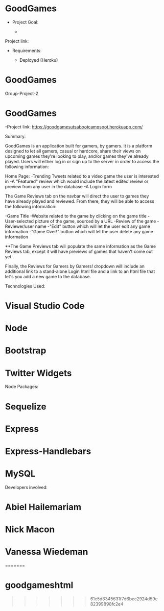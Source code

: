 
# GoodGames

- Project Goal:   

  - 
  
 Project link: 
 
- Requirements:  
  
  - Deployed (Heroku)


# GoodGames
Group-Project-2
# GoodGames

-Project link: https://goodgamesutsabootcampspot.herokuapp.com/

Summary:

GoodGames is an application built for gamers, by gamers. It is a platform designed to let all gamers, casual or hardcore, share their views on upcoming games they're looking to play, and/or games they've already played. Users will either log in or sign up to the server in order to access the following information:

Home Page:
-Trending Tweets related to a video game the user is interested in
-A "Featured" review which would include the latest edited review or preview from any user in the database
-A Login form

The Game Reviews tab on the navbar will direct the user to games they have already played and reviewed. From there, they will be able to access the following information:

-Game Title
-Website related to the game by clicking on the game title
-User-selected picture of the game, sourced by a URL
-Review of the game
-Reviewer/user name
-"Edit" button which will let the user edit any game information
-"Game Over!" button which will let the user delete any game information

 **The Game Previews tab will populate the same information as the Game Reviews tab, except it will have previews of games that haven't come out yet.

 Finally, the Reviews for Gamers by Gamers! dropdown will include an additional link to a stand-alone Login html file and a link to an html file that let's you add a new game to the database.

Technologies Used:
# Visual Studio Code
# Node
# Bootstrap
# Twitter Widgets

Node Packages:
# Sequelize
# Express
# Express-Handlebars
# MySQL

Developers involved:
# Abiel Hailemariam
# Nick Macon
# Vanessa Wiedeman

=======
# goodgameshtml
>>>>>>> 61c5d3345631f7d6bec2924d59e82399898fc2e4
